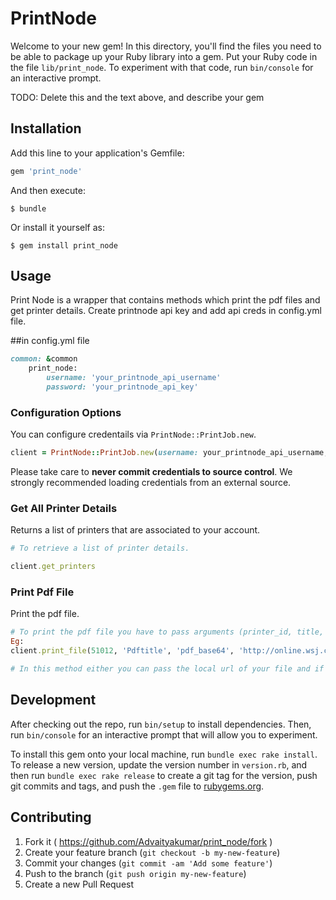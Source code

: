 # PrintNode

Welcome to your new gem! In this directory, you'll find the files you need to be able to package up your Ruby library into a gem. Put your Ruby code in the file `lib/print_node`. To experiment with that code, run `bin/console` for an interactive prompt.

TODO: Delete this and the text above, and describe your gem

## Installation

Add this line to your application's Gemfile:

```ruby
gem 'print_node'
```

And then execute:

    $ bundle

Or install it yourself as:

    $ gem install print_node

## Usage

Print Node is a wrapper that contains methods which print the pdf files and get printer details. Create printnode api key and add api creds in config.yml file.

##in config.yml file

```ruby
common: &common
	print_node:
	    username: 'your_printnode_api_username'
	    password: 'your_printnode_api_key'
```

### Configuration Options

You can configure credentails via `PrintNode::PrintJob.new`.

```ruby
client = PrintNode::PrintJob.new(username: your_printnode_api_username, password: your_printnode_api_key)
```

Please take care to **never commit credentials to source control**. We strongly recommended loading credentials from an external source.

### Get All Printer Details

Returns a list of printers that are associated to your account.

```ruby
# To retrieve a list of printer details.

client.get_printers
```

### Print Pdf File

Print the pdf file.

```ruby
# To print the pdf file you have to pass arguments (printer_id, title, contentType and content) in this method.
Eg:
client.print_file(51012, 'Pdftitle', 'pdf_base64', 'http://online.wsj.com/public/resources/documents/Reprint_Samples.pdf')

# In this method either you can pass the local url of your file and if you want to print online pdf file then pass that url.

```

## Development

After checking out the repo, run `bin/setup` to install dependencies. Then, run `bin/console` for an interactive prompt that will allow you to experiment.

To install this gem onto your local machine, run `bundle exec rake install`. To release a new version, update the version number in `version.rb`, and then run `bundle exec rake release` to create a git tag for the version, push git commits and tags, and push the `.gem` file to [rubygems.org](https://rubygems.org).

## Contributing

1. Fork it ( https://github.com/Advaityakumar/print_node/fork )
2. Create your feature branch (`git checkout -b my-new-feature`)
3. Commit your changes (`git commit -am 'Add some feature'`)
4. Push to the branch (`git push origin my-new-feature`)
5. Create a new Pull Request